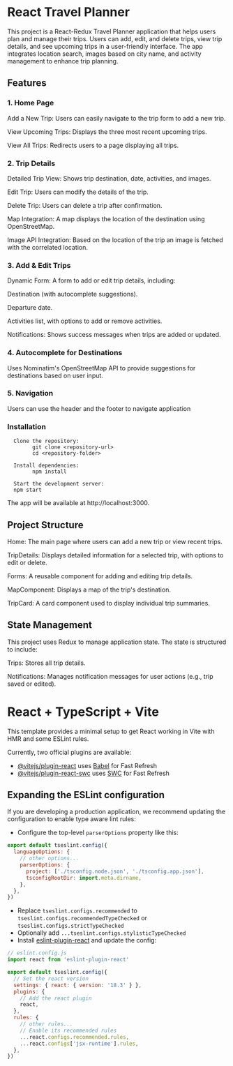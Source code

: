 # React Travel Planner

This project is a React-Redux Travel Planner application that helps users plan and manage their trips. Users can add, edit, and delete trips, view trip details, and see upcoming trips in a user-friendly interface. The app integrates location search, images based on city name, and activity management to enhance trip planning.

## Features

### 1. Home Page
Add a New Trip: Users can easily navigate to the trip form to add a new trip.

View Upcoming Trips: Displays the three most recent upcoming trips.

View All Trips: Redirects users to a page displaying all trips.

### 2. Trip Details
Detailed Trip View: Shows trip destination, date, activities, and images.

Edit Trip: Users can modify the details of the trip.

Delete Trip: Users can delete a trip after confirmation.

Map Integration: A map displays the location of the destination using OpenStreetMap.

Image API Integration: Based on the location of the trip an image is fetched with the correlated location.

### 3. Add & Edit Trips
Dynamic Form: A form to add or edit trip details, including:
      
Destination (with autocomplete suggestions).
      
Departure date.
      
Activities list, with options to add or remove activities.

Notifications: Shows success messages when trips are added or updated.

### 4. Autocomplete for Destinations
Uses Nominatim's OpenStreetMap API to provide suggestions for destinations based on user input.

### 5. Navigation
Users can use the header and the footer to navigate application

### Installation

      Clone the repository:
            git clone <repository-url>
            cd <repository-folder>

      Install dependencies:
            npm install

      Start the development server:
      npm start
      
The app will be available at http://localhost:3000.

## Project Structure

Home: The main page where users can add a new trip or view recent trips.

TripDetails: Displays detailed information for a selected trip, with options to edit or delete.

Forms: A reusable component for adding and editing trip details.

MapComponent: Displays a map of the trip's destination.

TripCard: A card component used to display individual trip summaries.

## State Management
This project uses Redux to manage application state. The state is structured to include:

Trips: Stores all trip details.

Notifications: Manages notification messages for user actions (e.g., trip saved or edited).




# React + TypeScript + Vite

This template provides a minimal setup to get React working in Vite with HMR and some ESLint rules.

Currently, two official plugins are available:

- [@vitejs/plugin-react](https://github.com/vitejs/vite-plugin-react/blob/main/packages/plugin-react/README.md) uses [Babel](https://babeljs.io/) for Fast Refresh
- [@vitejs/plugin-react-swc](https://github.com/vitejs/vite-plugin-react-swc) uses [SWC](https://swc.rs/) for Fast Refresh

## Expanding the ESLint configuration

If you are developing a production application, we recommend updating the configuration to enable type aware lint rules:

- Configure the top-level `parserOptions` property like this:

```js
export default tseslint.config({
  languageOptions: {
    // other options...
    parserOptions: {
      project: ['./tsconfig.node.json', './tsconfig.app.json'],
      tsconfigRootDir: import.meta.dirname,
    },
  },
})
```

- Replace `tseslint.configs.recommended` to `tseslint.configs.recommendedTypeChecked` or `tseslint.configs.strictTypeChecked`
- Optionally add `...tseslint.configs.stylisticTypeChecked`
- Install [eslint-plugin-react](https://github.com/jsx-eslint/eslint-plugin-react) and update the config:

```js
// eslint.config.js
import react from 'eslint-plugin-react'

export default tseslint.config({
  // Set the react version
  settings: { react: { version: '18.3' } },
  plugins: {
    // Add the react plugin
    react,
  },
  rules: {
    // other rules...
    // Enable its recommended rules
    ...react.configs.recommended.rules,
    ...react.configs['jsx-runtime'].rules,
  },
})
```
